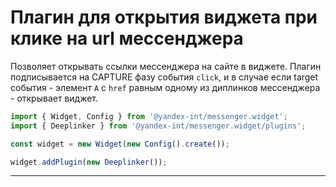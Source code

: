 # Плагин для открытия виджета при клике на url мессенджера

Позволяет открывать ссылки мессенджера на сайте в виджете.
Плагин подписывается на CAPTURE фазу события `click`,
и в случае если target события - элемент `A` с `href` равным одному
из диплинков мессенджера - открывает виджет.

```ts
import { Widget, Config } from '@yandex-int/messenger.widget';
import { Deeplinker } from '@yandex-int/messenger.widget/plugins';

const widget = new Widget(new Config().create());

widget.addPlugin(new Deeplinker());
```

---